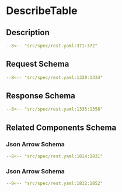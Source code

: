 # DescribeTable

## Description

```yaml
--8<-- "src/spec/rest.yaml:371:372"
```

## Request Schema

```yaml
--8<-- "src/spec/rest.yaml:1320:1334"
```
## Response Schema

```yaml
--8<-- "src/spec/rest.yaml:1335:1358"
```

## Related Components Schema
### Json Arrow Schema

```yaml
--8<-- "src/spec/rest.yaml:1814:1831"
```
### Json Arrow Schema

```yaml
--8<-- "src/spec/rest.yaml:1832:1852"
```
